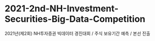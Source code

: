 # 2021-2nd-NH-Investment-Securities-Big-Data-Competition
2021년(제2회) NH투자증권 빅데이터 경진대회 / 주식 보유기간 예측 / 본선 진출
